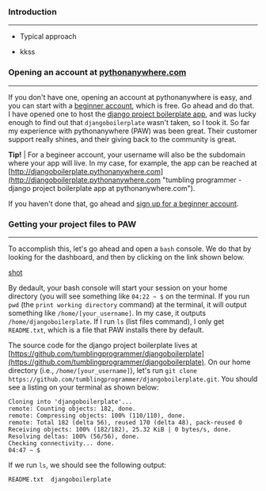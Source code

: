 


### Introduction
_____
+ Typical approach

* kkss





### Opening an account at [pythonanywhere.com](http://pythonanywhere.com)
_____
If you don't have one, opening an account at pythonanywhere is easy, and you can start with a [beginner account](https://www.pythonanywhere.com/pricing/), which is free.  Go ahead and do that. I have opened one to host the [django project boilerplate app](http://www.tumblingprogrammer.com/setting-up-a-django-project-boilerplate/ "tumbling programmer - setting up a django project boilerplate"), and was lucky enough to find out that `djangoboilerplate` wasn't taken, so I took it.  So far my experience with pythonanywhere (PAW) was been great.  Their customer support really shines, and their giving back to the community is great.

**Tip!** | For a begineer account, your username will also be the subdomain where your app will live.  In my case, for example, the app can be reached at  [http://djangoboilerplate.pythonanywhere.com](http://djangoboilerplate.pythonanywhere.com "tumbling programmer - django project boilerplate app at pythonanywhere.com").

If you haven't done that, go ahead and [sign up for a beginner account](https://www.pythonanywhere.com/registration/register/beginner/). 

### Getting your project files to PAW
_____
To accomplish this, let's go ahead and open a `bash` console. We do that by looking for the dashboard, and then by clicking on the link shown below.

[shot]()

By dedault, your bash console will start your session on your home directory (you will see something like `04:22 ~ $` on the terminal.  If you run `pwd` (the `print working directory` command) at the terminal, it will output something like `/home/[your_username]`.  In my case, it outputs `/home/djangoboilerplate`.  If I run `ls` (list files command), I only get `README.txt`, which is a file that PAW installs there by default.  

The source code for the django project boilerplate lives at [https://github.com/tumblingprogrammer/djangoboilerplate](https://github.com/tumblingprogrammer/djangoboilerplate).  On our home directory (i.e., `/home/[your_username]`), let's run `git clone https://github.com/tumblingprogrammer/djangoboilerplate.git`. You should see a listing on your terminal as shown below:

    Cloning into 'djangoboilerplate'...
    remote: Counting objects: 182, done.
    remote: Compressing objects: 100% (110/110), done.
    remote: Total 182 (delta 56), reused 170 (delta 48), pack-reused 0
    Receiving objects: 100% (182/182), 25.32 KiB | 0 bytes/s, done.
    Resolving deltas: 100% (56/56), done.
    Checking connectivity... done.
    04:47 ~ $
    
If we run `ls`, we should see the following output:

`README.txt  djangoboilerplate`










